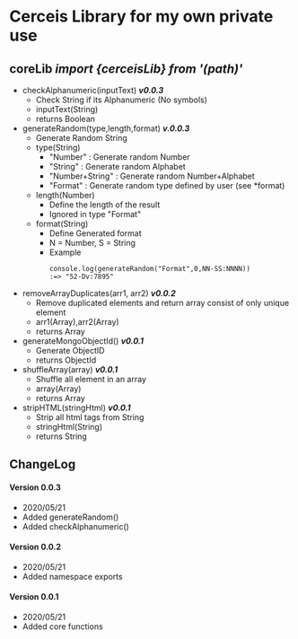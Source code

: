 # Cerceis Library for my own private use

## coreLib ***import {cerceisLib} from '(path)'***
* checkAlphanumeric(inputText) ***v0.0.3***
    * Check String if its Alphanumeric (No symbols)
    * inputText(String)
    * returns Boolean
* generateRandom(type,length,format) ***v.0.0.3***
    * Generate Random String
    * type(String)
        * "Number"        : Generate random Number
        * "String"        : Generate random Alphabet
        * "Number+String" : Generate random Number+Alphabet
        * "Format"        : Generate random type defined by user (see *format)
    * length(Number)
        * Define the length of the result 
        * Ignored in type "Format"
    * format(String)
        * Define Generated format
        * N = Number, S = String
        * Example
            ```
            console.log(generateRandom("Format",0,NN-SS:NNNN))
            :=> "52-Dv:7895"
            ```
* removeArrayDuplicates(arr1, arr2) ***v0.0.2***
    * Remove duplicated elements and return array consist of only unique element
    * arr1(Array),arr2(Array)
    * returns Array
* generateMongoObjectId() ***v0.0.1***
    * Generate ObjectID
    * returns ObjectId
* shuffleArray(array) ***v0.0.1***
    * Shuffle all element in an array
    * array(Array)
    * returns Array
* stripHTML(stringHtml) ***v0.0.1***
    * Strip all html tags from String
    * stringHtml(String)
    * returns String

## ChangeLog
#### Version 0.0.3
* 2020/05/21
* Added generateRandom()
* Added checkAlphanumeric()
#### Version 0.0.2
* 2020/05/21
* Added namespace exports
#### Version 0.0.1
* 2020/05/21
* Added core functions
